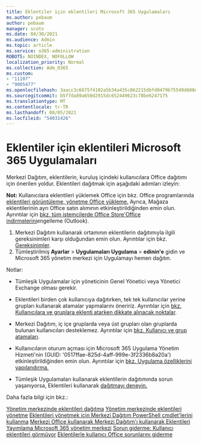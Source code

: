 ```yaml
---
title: Eklentiler için eklentileri Microsoft 365 Uygulamaları
ms.author: pebaum
author: pebaum
manager: scotv
ms.date: 04/30/2021
ms.audience: Admin
ms.topic: article
ms.service: o365-administration
ROBOTS: NOINDEX, NOFOLLOW
localization_priority: Normal
ms.collection: Adm_O365
ms.custom:
- "11107"
- "9005477"
ms.openlocfilehash: 3aacc3c6675f4102a5b34a435c862215dbfd0479b75549d608ed3c91021ed3d7
ms.sourcegitcommit: b5f7da89a650d2915dc652449623c78be6247175
ms.translationtype: MT
ms.contentlocale: tr-TR
ms.lasthandoff: 08/05/2021
ms.locfileid: "54031426"
---
```

# <a name="deploying-add-ins-for-microsoft-365-apps"></a>Eklentiler için eklentileri Microsoft 365 Uygulamaları

Merkezi Dağıtım, eklentilerin, kuruluş içindeki kullanıcılara Office dağıtımı için önerilen yoldur. Eklentileri dağıtmak için aşağıdaki adımları izleyin:

**Not:** Kullanıcılara eklentileri yüklemek Office için bkz. Office programlarında [eklentileri görüntüleme, yönetme Office yükleme.](https://support.microsoft.com/topic/view-manage-and-install-add-ins-in-office-programs-16278816-1948-4028-91e5-76dca5380f8d) Ayrıca, Mağaza eklentilerinin ayrı Office satın alımının etkinleştirildiğinden emin olun. Ayrıntılar için [bkz. tüm istemcilerde Office Store'Office indirmelerini](https://docs.microsoft.com/microsoft-365/admin/manage/manage-addins-in-the-admin-center?view=o365-worldwide#prevent-add-in-downloads-by-turning-off-the-office-store-across-all-clients-except-outlook)engelleme (Outlook).

1. Merkezi Dağıtım kullanarak ortamının eklentilerin dağıtımıyla ilgili gereksinimleri karşı olduğundan emin olun. Ayrıntılar için bkz. [Gereksinimler](https://docs.microsoft.com/microsoft-365/admin/manage/centralized-deployment-of-add-ins?#requirements).
2. Tümleştirilmiş **Ayarlar**  >  **Uygulamaları Uygulama**  >  **edinin'e** gidin ve Microsoft 365 yönetim merkezi için Uygulamayı hemen dağıtın. 

Notlar: 

- Tümleşik Uygulamalar için yöneticinin Genel Yönetici veya Yönetici Exchange olması gerekir.

- Eklentileri birden çok kullanıcıya dağıtırken, tek tek kullanıcılar yerine grupları kullanarak atamalar yapmalarını öneririz. Ayrıntılar için [bkz. Kullanıcılara ve gruplara eklenti atarken dikkate alınacak noktalar](https://docs.microsoft.com/microsoft-365/admin/manage/manage-deployment-of-add-ins?view=o365-worldwide#considerations-when-assigning-an-add-in-to-users-and-groups).

- Merkezi Dağıtım, iç içe gruplarda veya üst grupları olan gruplarda bulunan kullanıcıları desteklemez. Ayrıntılar için [bkz. Kullanıcı ve grup atamaları](https://docs.microsoft.com/microsoft-365/admin/manage/centralized-deployment-of-add-ins?view=o365-worldwide#user-and-group-assignments).

- Kullanıcıların oturum açması için Microsoft 365 Uygulama Yönetim Hizmeti'nin (GUID: '0517ffae-825d-4aff-999e-3f2336b8a20a') etkinleştirildiğinden emin olun. Ayrıntılar için [bkz. Uygulama özelliklerini yapılandırma.](https://docs.microsoft.com/azure/active-directory/manage-apps/add-application-portal-configure#configure-app-properties)

- Tümleşik Uygulamaları kullanarak eklentilerin dağıtımında sorun yaşanıyorsa, Eklentileri kullanarak [dağıtmayı deneyin.](https://admin.microsoft.com/AdminPortal/Home?#/Settings/AddIns)

Daha fazla bilgi için bkz.:

[Yönetim merkezinde eklentileri dağıtma](https://docs.microsoft.com/microsoft-365/admin/manage/manage-deployment-of-add-ins) 
 [Yönetim merkezinde eklentileri yönetme](https://docs.microsoft.com/microsoft-365/admin/manage/manage-addins-in-the-admin-center) 
 [Eklentileri yönetmek için Merkezi Dağıtım PowerShell cmdlet'lerini kullanma](https://docs.microsoft.com/microsoft-365/enterprise/use-the-centralized-deployment-powershell-cmdlets-to-manage-add-ins) 
 [Merkezi Office kullanarak Merkezi Dağıtım'ı kullanarak Eklentileri Yayımlama Microsoft 365 yönetim merkezi](https://docs.microsoft.com/office/dev/add-ins/publish/centralized-deployment#publish-an-office-add-in-via-centralized-deployment) 
 [Sorun giderme: Kullanıcı eklentileri görmüyor](https://docs.microsoft.com/office365/troubleshoot/access-management/user-not-seeing-add-ins) 
 [Eklentilerle kullanıcı Office sorunlarını giderme](https://docs.microsoft.com/office/dev/add-ins/testing/testing-and-troubleshooting)